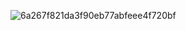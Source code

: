 ![6a267f821da3f90eb77abfeee4f720bf](https://github.com/NSFW-USER/NSFW-USER/assets/145634237/33bbd0ac-f8ad-4ead-ae20-f0c5e11b2569)

<!---
NSFW-USER/NSFW-USER is a ✨ special ✨ repository because its `README.md` (this file) appears on your GitHub profile.
You can click the Preview link to take a look at your changes.
--->

